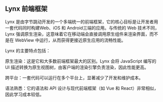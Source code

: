 ## Lynx 前端框架
Lynx 是由字节跳动开发的一个多端统一的前端框架，它的核心目标是让开发者用一套代码同时构建Web、iOS 和 Android三端的应用。与传统的 Web 技术不同，Lynx 强调原生渲染，这意味着它在移动端会直接调用原生组件来渲染界面，而不是在 WebView 中运行，从而获得更接近原生应用的流畅性能。

Lynx 的主要特点包括：

原生渲染：这是它和大多数前端框架最大的区别。Lynx 会将 JavaScript 编写的 UI 描述转换为原生视图树，由客户端的渲染引擎负责渲染，因此性能更高。

跨平台：一套代码可以运行在多个平台上，显著减少了开发和维护成本。

语法熟悉：它的语法和 API 设计与现代前端框架（如 Vue 和 React）非常相似，因此学习成本较低。